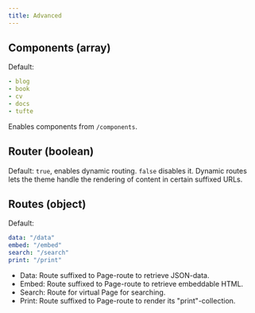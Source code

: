 ```yaml
---
title: Advanced
---
```


## Components (array)

Default:

```yaml
- blog
- book
- cv
- docs
- tufte
```

Enables components from `/components`.

## Router (boolean)

Default: `true`, enables dynamic routing. `false` disables it. Dynamic routes lets the theme handle the rendering of content in certain suffixed URLs.

## Routes (object)

Default:

```yaml
data: "/data"
embed: "/embed"
search: "/search"
print: "/print"
```

- Data: Route suffixed to Page-route to retrieve JSON-data.
- Embed: Route suffixed to Page-route to retrieve embeddable HTML.
- Search: Route for virtual Page for searching.
- Print: Route suffixed to Page-route to render its "print"-collection.
